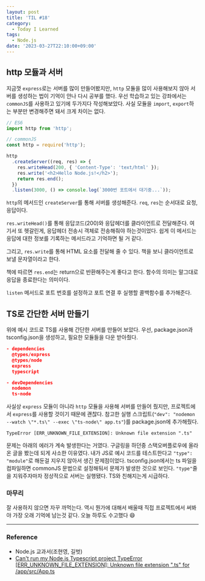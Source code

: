 ```yaml
---
layout: post
title: 'TIL #18'
category:
  - Today I Learned
tags:
  - Node.js
date: '2023-03-27T22:10:00+09:00'
---
```


## http 모듈과 서버

지금껏 `express`로는 서버를 많이 만들어봤지만, `http` 모듈을 많이 사용해보지 않아 서버를 생성하는 법이 기억이 안나 다시 공부를 했다. 우선 학습하고 있는 강좌에서는 `commonJS`를 사용하고 있기에 두가지다 작성해보았다. 사실 모듈을 `import`, `export`하는 부분만 변경해주면 돼서 크게 차이는 없다.

```js
// ES6
import http from 'http';

// commonJS
const http = require('http');

http
  .createServer((req, res) => {
    res.writeHead(200, { 'Content-Type': 'text/html' });
    res.write('<h2>Hello Node.js!</h2>');
    return res.end();
  })
  .listen(3000, () => console.log(`3000번 포트에서 대기중...`));
```

`http`의 메서드인 `createServer`를 통해 서버를 생성해준다. `req`, `res`는 순서대로 요청, 응답이다.

`res.writeHead()`를 통해 응답코드(200)와 응답헤더를 클라이언트로 전달해준다. 여기서 또 헷갈린게, 응답헤더 전송시 객체로 전송해줘야 하는것이었다. 쉽게 이 메서드는 응답에 대한 정보를 기록하는 메서드라고 기억하면 될 거 같다.

그리고, `res.write`를 통해 HTML 요소를 전달해 줄 수 있다. 책을 보니 클라이언트로 보낼 문자열이라고 한다.

책에 따르면 `res.end`는 return으로 반환해주는게 좋다고 한다. 함수의 의미는 말그대로 응답을 종료한다는 의미이다.

`listen` 메서드로 포트 번호를 설정하고 포트 연결 후 실행할 콜백함수를 추가해준다.

## TS로 간단한 서버 만들기

위에 예시 코드로 TS를 사용해 간단한 서버를 만들어 보았다. 우선, package.json과 tsconfig.json을 생성하고, 필요한 모듈들을 다운 받아줬다.

```json
- dependencies
  @types/express
  @types/node
  express
  typescript

- devDependencies
  nodemon
  ts-node
```

사실상 `express` 모듈이 아니라 `http` 모듈을 사용해 서버를 만들어 줬지만, 프로젝트에서 `express`를 사용할 것이기 때문에 괜찮다. 참고한 실행 스크립트(`"dev": "nodemon --watch \"*.ts\" --exec \"ts-node\" app.ts"`)를 package.json에 추가해줬다.

```shell
TypeError [ERR_UNKNOWN_FILE_EXTENSION]: Unknown file extension ".ts"
```

문제는 아래의 에러가 계속 발생한다는 거였다. 구글링을 하던중 스택오버플로우에 올라온 글을 봤는데 되게 사소한 이유였다. 내가 JS로 예시 코드를 테스트한다고 `"type": "module"`로 해둔걸 지우지 않아서 생긴 문제점이었다. tsconfig.json에서는 ts 파일을 컴파일하면 commonJS 문법으로 설정해둬서 문제가 발생한 것으로 보인다. `"type"`줄을 지워주자마자 정상적으로 서버는 실행됐다. TS와 친해지는게 시급하다.

### 마무리

잘 사용하지 않으면 자꾸 까먹는다. 역시 뭔가에 대해서 배울때 직접 프로젝트에서 써봐야 가장 오래 기억에 남는것 같다. 오늘 하루도 수고했다 😄

---

### Reference

- Node.js 교과서(조현영, 길벗)
- [Can't run my Node.js Typescript project TypeError [ERR_UNKNOWN_FILE_EXTENSION]: Unknown file extension ".ts" for /app/src/App.ts](https://stackoverflow.com/questions/62096269/cant-run-my-node-js-typescript-project-typeerror-err-unknown-file-extension)
